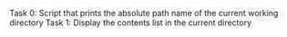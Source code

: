 Task 0: Script that prints the absolute path name of the current working directory
Task 1: Display the contents list in the current directory
